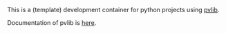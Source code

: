 This is a (template) development container for python projects using [pvlib](https://github.com/pvlib/pvlib-python).

Documentation of pvlib is [here](https://pvlib-python.readthedocs.io/en/stable/).
